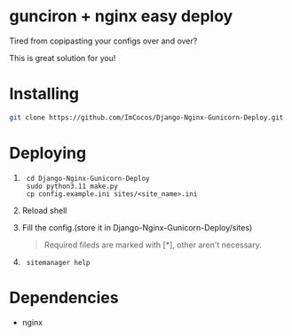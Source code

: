 # gunciron + nginx easy deploy
Tired from copipasting your configs over and over?

This is great solution for you!

# Installing

```bash
git clone https://github.com/ImCocos/Django-Nginx-Gunicorn-Deploy.git
```

# Deploying

1. ```
    cd Django-Nginx-Gunicorn-Deploy
    sudo python3.11 make.py
    cp config.example.ini sites/<site_name>.ini
    ```
2. Reload shell

3. Fill the config.(store it in Django-Nginx-Gunicorn-Deploy/sites)
    > Required fileds are marked with [*], other aren't necessary.

4. ```
    sitemanager help
    ```

# Dependencies

 - nginx
